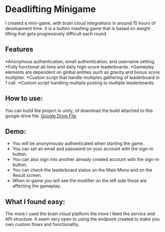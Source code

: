 # Deadlifting Minigame

I created a mini-game, with brain cloud integrations in around 15 hours of development time. It is a button mashing game that is based on weight lifting that gets progressively difficult each round.

## Features
*Anonymous authentication, email authentication, and username setting.
*Fully functional all-time and daily high-score leaderboards.
*Gameplay elements are dependent on global entities such as gravity and bonus score multiplier.
*Custom script that handle multiples gathering of leaderboard in 1 call.
*Custom script handling multiple posting to multiple leaderboards.

## How to use:
You can build the project in unity, of download the build attached to this google drive file.
[Google Drive File](https://drive.google.com/drive/folders/1ynO8bmcLw94H6TddVJqyGwS2WxllpyMW?usp=drive_link)

## Demo:
* You will be anonymously authenticated when starting the game.
* You can set an email and password on your account with the sign-in button.
* You can also sign into another already created account with the sign-in button.
* You can check the leaderboard status on the Main Menu and on the Result screen.
* When in-game you will see the modifier on the left side these are affecting the gameplay.

## What I found easy:
The more I used the brain cloud platform the more I liked the service and API structure. It seem very open to using the endpoint created to make you own custom flows and functionality.


